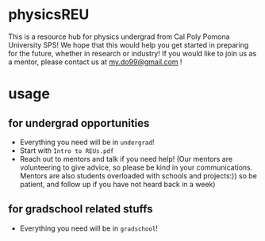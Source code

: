 # physicsREU
This is a resource hub for physics undergrad from Cal Poly Pomona University SPS!
We hope that this would help you get started in preparing for the future, whether in research or industry!
If you would like to join us as a mentor, please contact us at my.do99@gmail.com !

# usage
## for undergrad opportunities
- Everything you need will be in `undergrad`!
- Start with `Intro to REUs.pdf`
- Reach out to mentors and talk if you need help! (Our mentors are volunteering to give advice, so please be kind in your communications. Mentors are also students overloaded with schools and projects:)) so be patient, and follow up if you have not heard back in a week)


## for gradschool related stuffs
- Everything you need will be in `gradschool`!
